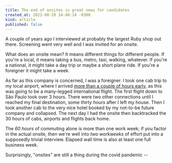 ```yaml
---
title: The end of onsites is great news for candidates
created_at: 2021-08-20 14:40:14 -0300
kind: article
published: false
---
```


A couple of years ago I interviewed at probably the largest Ruby shop out there. Screening went very well and I was invited for an onsite.

What does an onsite mean? It means different things for different people. If you're a local, it means taking a bus, metro, taxi, walking, whatever. If you're a national, it might take a day trip or maybe a short plane ride. If you're a foreigner it might take a week.

As far as this company is concerned, I was a foreigner. I took one cab trip to my local airport, where I arrived [more than a couple of hours early](https://www.theonion.com/dad-suggests-arriving-at-airport-14-hours-early-1819573933), as this was going to be a many-legged international flight. The first flight down to São Paulo took over 3 hours. There were two other connections until I reached my final destination, some _thirty hours_ after I left my house. Then I took another cab to the very nice hotel booked by my not-to-be future company and collapsed. The next day I had the onsite then backtracked the 30 hours of cabs, airports and flights back home.

The _60 hours_ of commuting alone is more than one work week; if you factor in the actual onsite, then we're well into _two workweeks_ of effort put into a supposedly trivial interview. Elapsed wall time is also at least one full business week.

Surprisingly, "onsites" are still a thing during the covid pandemic --
